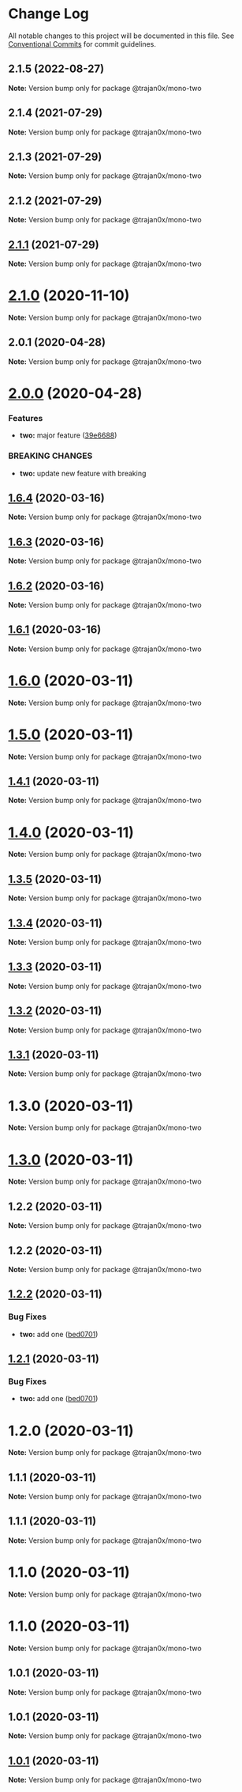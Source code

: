 # Change Log

All notable changes to this project will be documented in this file.
See [Conventional Commits](https://conventionalcommits.org) for commit guidelines.

## 2.1.5 (2022-08-27)

**Note:** Version bump only for package @trajan0x/mono-two





## 2.1.4 (2021-07-29)

**Note:** Version bump only for package @trajan0x/mono-two





## 2.1.3 (2021-07-29)

**Note:** Version bump only for package @trajan0x/mono-two





## 2.1.2 (2021-07-29)

**Note:** Version bump only for package @trajan0x/mono-two





## [2.1.1](https://github.com/trajan0x/publicttest/compare/v2.1.0...v2.1.1) (2021-07-29)

**Note:** Version bump only for package @trajan0x/mono-two





# [2.1.0](https://github.com/trajan0x/publicttest/compare/v2.0.1...v2.1.0) (2020-11-10)

**Note:** Version bump only for package @trajan0x/mono-two





## 2.0.1 (2020-04-28)

**Note:** Version bump only for package @trajan0x/mono-two





# [2.0.0](https://github.com/trajan0x/publicttest/compare/v1.6.4...v2.0.0) (2020-04-28)


### Features

* **two:** major feature ([39e6688](https://github.com/trajan0x/publicttest/commit/39e66888cf84e988868e9ad044bc8c4fd0c879d4))


### BREAKING CHANGES

* **two:** update new feature with breaking





## [1.6.4](https://github.com/trajan0x/publicttest/compare/v1.6.2...v1.6.4) (2020-03-16)

**Note:** Version bump only for package @trajan0x/mono-two





## [1.6.3](https://github.com/trajan0x/publicttest/compare/v1.6.2...v1.6.3) (2020-03-16)

**Note:** Version bump only for package @trajan0x/mono-two





## [1.6.2](https://github.com/trajan0x/publicttest/compare/v1.6.0...v1.6.2) (2020-03-16)

**Note:** Version bump only for package @trajan0x/mono-two





## [1.6.1](https://github.com/trajan0x/publicttest/compare/v1.6.0...v1.6.1) (2020-03-16)

**Note:** Version bump only for package @trajan0x/mono-two





# [1.6.0](https://github.com/trajan0x/publicttest/compare/v1.5.0...v1.6.0) (2020-03-11)

**Note:** Version bump only for package @trajan0x/mono-two





# [1.5.0](https://github.com/trajan0x/publicttest/compare/v1.4.1...v1.5.0) (2020-03-11)

**Note:** Version bump only for package @trajan0x/mono-two





## [1.4.1](https://github.com/trajan0x/publicttest/compare/v1.3.0...v1.4.1) (2020-03-11)

**Note:** Version bump only for package @trajan0x/mono-two





# [1.4.0](https://github.com/trajan0x/publicttest/compare/v1.3.0...v1.4.0) (2020-03-11)

**Note:** Version bump only for package @trajan0x/mono-two





## [1.3.5](https://github.com/trajan0x/publicttest/compare/v1.3.0...v1.3.5) (2020-03-11)

**Note:** Version bump only for package @trajan0x/mono-two





## [1.3.4](https://github.com/trajan0x/publicttest/compare/v1.3.0...v1.3.4) (2020-03-11)

**Note:** Version bump only for package @trajan0x/mono-two





## [1.3.3](https://github.com/trajan0x/publicttest/compare/v1.3.0...v1.3.3) (2020-03-11)

**Note:** Version bump only for package @trajan0x/mono-two





## [1.3.2](https://github.com/trajan0x/publicttest/compare/v1.3.0...v1.3.2) (2020-03-11)

**Note:** Version bump only for package @trajan0x/mono-two





## [1.3.1](https://github.com/trajan0x/publicttest/compare/v1.3.0...v1.3.1) (2020-03-11)

**Note:** Version bump only for package @trajan0x/mono-two





# 1.3.0 (2020-03-11)

**Note:** Version bump only for package @trajan0x/mono-two





# [1.3.0](https://github.com/trajan0x/publicttest/compare/v1.2.2...v1.3.0) (2020-03-11)

**Note:** Version bump only for package @trajan0x/mono-two





## 1.2.2 (2020-03-11)

**Note:** Version bump only for package @trajan0x/mono-two





## 1.2.2 (2020-03-11)

**Note:** Version bump only for package @trajan0x/mono-two





## [1.2.2](https://github.com/trajan0x/publicttest/compare/v1.2.0...v1.2.2) (2020-03-11)


### Bug Fixes

* **two:** add one ([bed0701](https://github.com/trajan0x/publicttest/commit/bed070168f3ff0194a9e6da739b18b6f86eca4f8))





## [1.2.1](https://github.com/trajan0x/publicttest/compare/v1.2.0...v1.2.1) (2020-03-11)


### Bug Fixes

* **two:** add one ([bed0701](https://github.com/trajan0x/publicttest/commit/bed070168f3ff0194a9e6da739b18b6f86eca4f8))





# 1.2.0 (2020-03-11)

**Note:** Version bump only for package @trajan0x/mono-two





## 1.1.1 (2020-03-11)

**Note:** Version bump only for package @trajan0x/mono-two





## 1.1.1 (2020-03-11)

**Note:** Version bump only for package @trajan0x/mono-two





# 1.1.0 (2020-03-11)

**Note:** Version bump only for package @trajan0x/mono-two





# 1.1.0 (2020-03-11)

**Note:** Version bump only for package @trajan0x/mono-two





## 1.0.1 (2020-03-11)

**Note:** Version bump only for package @trajan0x/mono-two





## 1.0.1 (2020-03-11)

**Note:** Version bump only for package @trajan0x/mono-two





## [1.0.1](https://github.com/trajan0x/publicttest/compare/v1.0.0...v1.0.1) (2020-03-11)

**Note:** Version bump only for package @trajan0x/mono-two
